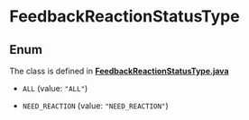 

# FeedbackReactionStatusType

## Enum

The class is defined in **[FeedbackReactionStatusType.java](../../src/main/java/org/openapitools/model/FeedbackReactionStatusType.java)**


* `ALL` (value: `"ALL"`)

* `NEED_REACTION` (value: `"NEED_REACTION"`)



